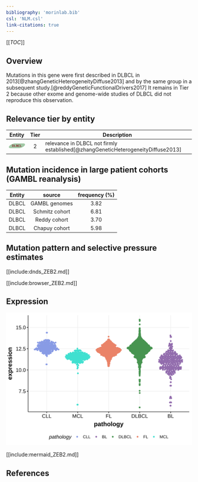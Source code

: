 ```yaml
---
bibliography: 'morinlab.bib'
csl: 'NLM.csl'
link-citations: true
---
```

[[_TOC_]]

## Overview

Mutations in this gene were first described in DLBCL in 2013[@zhangGeneticHeterogeneityDiffuse2013] and by the same group in a subsequent study.[@reddyGeneticFunctionalDrivers2017] It remains in Tier 2 because other exome and genome-wide studies of DLBCL did not reproduce this observation. 



## Relevance tier by entity

|Entity|Tier|Description                              |
|:------:|:----:|-----------------------------------------|
|![DLBCL](images/icons/DLBCL_tier2.png) |2   |relevance in DLBCL not firmly established[@zhangGeneticHeterogeneityDiffuse2013]|

## Mutation incidence in large patient cohorts (GAMBL reanalysis)

|Entity|source        |frequency (%)|
|:------:|:--------------:|:-------------:|
|DLBCL |GAMBL genomes |3.82         |
|DLBCL |Schmitz cohort|6.81         |
|DLBCL |Reddy cohort  |3.70         |
|DLBCL |Chapuy cohort |5.98         |

## Mutation pattern and selective pressure estimates

[[include:dnds_ZEB2.md]]




[[include:browser_ZEB2.md]]

## Expression
![](images/gene_expression/ZEB2_by_pathology.svg)
<!-- ORIGIN: zhangGeneticHeterogeneityDiffuse2013 -->
<!-- DLBCL: zhangGeneticHeterogeneityDiffuse2013 -->

[[include:mermaid_ZEB2.md]]

## References
